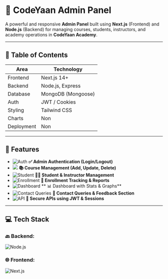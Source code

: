 # 🚀 CodeYaan Admin Panel
A powerful and responsive **Admin Panel** built using **Next.js** (Frontend) and **Node.js** (Backend) for managing courses, students, instructors, and academy operations in **CodeYaan Academy**.

---


## 📑 Table of Contents
| Area        | Technology         |
|-------------|--------------------|
| Frontend    | Next.js 14+        |
| Backend     | Node.js, Express   |
| Database    | MongoDB (Mongoose) |
| Auth        | JWT / Cookies      |
| Styling     | Tailwind CSS       |
| Charts      | Non                |
| Deployment  | Non                |

---

## 📌 Features

- ![Auth](https://img.shields.io/badge/Auth-brightgreen) **✅ Admin Authentication (Login/Logout)**
- ![](https://img.shields.io/badge/Course-green%20) **📚 Course Management (Add, Update, Delete)**
- ![Student](https://img.shields.io/badge/Student-blue%20) **👨‍🎓 Student & Instructor Management**
- ![Enrollment](https://img.shields.io/badge/Enrollment-cyan%20) **🧾 Enrollment Tracking & Reports**
- ![Dashboard](https://img.shields.io/badge/Dashboard-magenta%20) ** 📊 Dashboard with Stats & Graphs**
- ![Contact Queries ](https://img.shields.io/badge/Contact-Queries-violet%20) **📩 Contact Queries & Feedback Section**
- ![API](https://img.shields.io/badge/API-REST%20%26%20GraphQL-khaki) **🔐 Secure APIs using JWT & Sessions**

---

## 💻 Tech Stack
### 🔙 Backend:
![Node.js](https://img.shields.io/badge/Backend-Node.js-brightgreen)

### 🌐 Frontend:
![Next.js](https://img.shields.io/badge/Frontend-Next.js-black)

